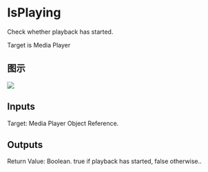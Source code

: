 # IsPlaying

Check whether playback has started.

Target is Media Player

## 图示

![]($-20221218-20011164.png)

## Inputs

Target: Media Player Object Reference.  

## Outputs

Return Value: Boolean. true if playback has started, false otherwise..

